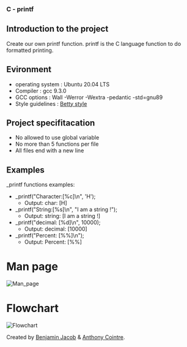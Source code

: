### C - printf

## Introduction to the project
Create our own printf function. printf is the C language function to do formatted printing.

## Evironment
- operating system : Ubuntu 20.04 LTS
- Compiler : gcc 9.3.0
- GCC options : Wall -Werror -Wextra -pedantic -std=gnu89
- Style guidelines : [Betty style](https://github.com/holbertonschool/Betty/wiki)

## Project specifitacation
- No allowed to use global variable
- No more than 5 functions per file
- All files end with a new line

## Examples
_printf functions examples:

- _printf("Character:[%c]\n", 'H');
  + Output: char: [H]
- _printf("String:[%s]\n", "I am a string !");
  + Output: string: [I am a string !]
- _printf("decimal: [%d]\n", 10000);
  + Output: decimal: [10000]
- _printf("Percent: [%%]\n");
  + Output: Percent: [%%]

# Man page
![Man_page](https://github.com/gofastpanam/holbertonschool-printf/blob/main/man_3_printf)

# Flowchart
![Flowchart](https://raw.githubusercontent.com/gofastpanam/holbertonschool-printf/blob/main/printf_flowchart.png)

Created by [Benjamin Jacob](https://github.com/gofastpanam/) & [Anthony Cointre](https://github.com/AnthonyCointre/).
